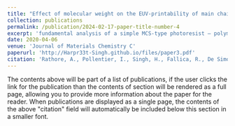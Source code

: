 ```yaml
---
title: "Effect of molecular weight on the EUV-printability of main chain scission type polymers"
collection: publications
permalink: /publication/2024-02-17-paper-title-number-4
excerpt: 'fundamental analysis of a simple MCS-type photoresist – polymethyl methacrylate (PMMA), is studied and correlated with the parameters of EUV-patterning (called litho-parameters).'
date: 2020-04-06
venue: 'Journal of Materials Chemistry C'
paperurl: 'http://Harpr33t-Singh.github.io/files/paper3.pdf'
citation: 'Rathore, A., Pollentier, I., Singh, H., Fallica, R., De Simone, D., & De Gendt, S. (2020). &quot;Paper Title Number 3.&quot; <i>Journal of Materials Chemistry C</i>., 8(17), 5958-5966.'
---
```


The contents above will be part of a list of publications, if the user clicks the link for the publication than the contents of section will be rendered as a full page, allowing you to provide more information about the paper for the reader. When publications are displayed as a single page, the contents of the above "citation" field will automatically be included below this section in a smaller font.
